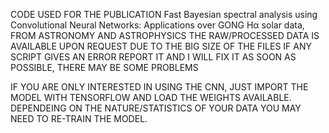 CODE USED FOR THE PUBLICATION Fast Bayesian spectral analysis using Convolutional Neural Networks: Applications over GONG Hα solar data, FROM ASTRONOMY AND ASTROPHYSICS
THE RAW/PROCESSED DATA IS AVAILABLE UPON REQUEST DUE TO THE BIG SIZE OF THE FILES
IF ANY SCRIPT GIVES AN ERROR REPORT IT AND I WILL FIX IT AS SOON AS POSSIBLE, THERE MAY BE SOME PROBLEMS

IF YOU ARE ONLY INTERESTED IN USING THE CNN, JUST IMPORT THE MODEL WITH TENSORFLOW AND LOAD THE WEIGHTS AVAILABLE.
DEPENDEING ON THE NATURE/STATISTICS OF YOUR DATA YOU MAY NEED TO RE-TRAIN THE MODEL.
